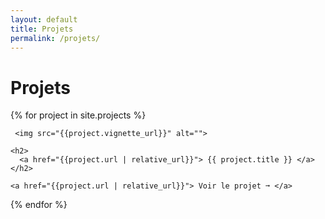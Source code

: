 ```yaml
---
layout: default
title: Projets
permalink: /projets/
---
```


<h1>Projets</h1>

<div class="projects">
  {% for project in site.projects %}
  <article class="project">

     <img src="{{project.vignette_url}}" alt="">

    <h2>
      <a href="{{project.url | relative_url}}"> {{ project.title }} </a>
    </h2>

    <a href="{{project.url | relative_url}}"> Voir le projet ➞ </a>
  </article>
  {% endfor %}

</div>
